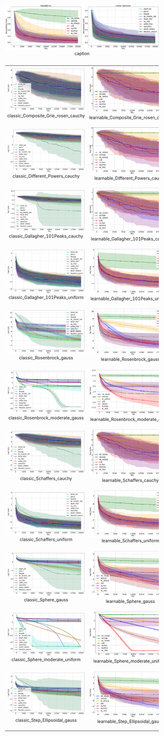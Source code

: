 
<div>
    <img src="all_problem_cost_curve_logX.png"/>
</div>
<div align="center">
    caption
</div>

<table>
​	<tr>
		<td>
			<div>
				<img src="classic_Composite_Grie_rosen_cauchy_log_cost_curve.png"/>
			</div>
			<div align="center">
				classic_Composite_Grie_rosen_cauchy
			</div>
​		</td>
​		<td>
			<div>
				<img src="learnable_Composite_Grie_rosen_cauchy_log_cost_curve.png"/>
			</div>
      <div align="center">
				learnable_Composite_Grie_rosen_cauchy
			</div>
​		</td>
​		<td>
			<div>
				<img src="classic_Composite_Grie_rosen_uniform_log_cost_curve.png"/>
			</div>
       <div align="center">
				classic_Composite_Grie_rosen_uniform
			</div>
​		</td>
​		<td>
			<div>
				<img src="learnable_Composite_Grie_rosen_uniform_log_cost_curve.png"/>
			</div>
      <div align="center">
				learnable_Composite_Grie_rosen_uniform
			</div>
​		</td>
​</tr>
​<tr>
    	<td>
	<div>
		<img src="classic_Different_Powers_cauchy_log_cost_curve.png"/>
	</div>
        <div align="center">
		classic_Different_Powers_cauchy
	</div>
​	</td>
​	<td>
	<div>
		<img src="learnable_Different_Powers_cauchy_log_cost_curve.png"/>
	</div>
        <div align="center">
		learnable_Different_Powers_cauchy
	</div>
​	</td>
	<td>
	<div>
		<img src="classic_Ellipsoidal_cauchy_log_cost_curve.png"/>
	</div>
        <div align="center">
		classic_Ellipsoidal_cauchy
	</div>
​	</td>
​	<td>
	<div>
		<img src="learnable_Ellipsoidal_cauchy_log_cost_curve.png"/>
	</div>
        <div align="center">
		learnable_Ellipsoidal_cauchy
	</div>
​	</td>
​</tr>
<tr>
    	<td>
	<div>
		<img src="classic_Gallagher_101Peaks_cauchy_log_cost_curve.png"/>
	</div>
        <div align="center">
		classic_Gallagher_101Peaks_cauchy
	</div>
​	</td>
​	<td>
	<div>
		<img src="learnable_Gallagher_101Peaks_cauchy_log_cost_curve.png"/>
	</div>
        <div align="center">
		learnable_Gallagher_101Peaks_cauchy
	</div>
​	</td>
	<td>
	<div>
		<img src="classic_Gallagher_101Peaks_gauss_log_cost_curve.png"/>
	</div>
        <div align="center">
		classic_Gallagher_101Peaks_gauss
	</div>
​	</td>
​	<td>
	<div>
		<img src="learnable_Gallagher_101Peaks_gauss_log_cost_curve.png"/>
	</div>
        <div align="center">
		learnable_Gallagher_101Peaks_gauss
	</div>
​	</td>
​</tr>
<tr>
    	<td>
	<div>
		<img src="classic_Gallagher_101Peaks_uniform_log_cost_curve.png"/>
	</div>
        <div align="center">
		classic_Gallagher_101Peaks_uniform
	</div>
​	</td>
​	<td>
	<div>
		<img src="learnable_Gallagher_101Peaks_uniform_log_cost_curve.png"/>
	</div>
        <div align="center">
		learnable_Gallagher_101Peaks_uniform
	</div>
​	</td>
	<td>
	<div>
		<img src="classic_Rosenbrock_cauchy_log_cost_curve.png"/>
	</div>
        <div align="center">
		classic_Rosenbrock_cauchy
	</div>
​	</td>
​	<td>
	<div>
		<img src="learnable_Rosenbrock_cauchy_log_cost_curve.png"/>
	</div>
        <div align="center">
		learnable_Rosenbrock_cauchy
	</div>
​	</td>
​</tr>
<tr>
    	<td>
	<div>
		<img src="classic_Rosenbrock_gauss_log_cost_curve.png"/>
	</div>
        <div align="center">
		classic_Rosenbrock_gauss
	</div>
​	</td>
​	<td>
	<div>
		<img src="learnable_Rosenbrock_gauss_log_cost_curve.png"/>
	</div>
        <div align="center">
		learnable_Rosenbrock_gauss
	</div>
​	</td>
	<td>
	<div>
		<img src="classic_Rosenbrock_moderate_cauchy_log_cost_curve.png"/>
	</div>
        <div align="center">
		classic_Rosenbrock_moderate_cauchy
	</div>
​	</td>
​	<td>
	<div>
		<img src="learnable_Rosenbrock_moderate_cauchy_log_cost_curve.png"/>
	</div>
        <div align="center">
		learnable_Rosenbrock_moderate_cauchy
	</div>
​	</td>
​</tr>
<tr>
    	<td>
	<div>
		<img src="classic_Rosenbrock_moderate_gauss_log_cost_curve.png"/>
	</div>
        <div align="center">
		classic_Rosenbrock_moderate_gauss
	</div>
​	</td>
​	<td>
	<div>
		<img src="learnable_Rosenbrock_moderate_gauss_log_cost_curve.png"/>
	</div>
        <div align="center">
		learnable_Rosenbrock_moderate_gauss
	</div>
​	</td>
	<td>
	<div>
		<img src="classic_Rosenbrock_uniform_log_cost_curve.png"/>
	</div>
        <div align="center">
		classic_Rosenbrock_uniform
	</div>
​	</td>
​	<td>
	<div>
		<img src="learnable_Rosenbrock_uniform_log_cost_curve.png"/>
	</div>
        <div align="center">
		learnable_Rosenbrock_uniform
	</div>
​	</td>
​</tr>
<tr>
    	<td>
	<div>
		<img src="classic_Schaffers_cauchy_log_cost_curve.png"/>
	</div>
        <div align="center">
		classic_Schaffers_cauchy
	</div>
​	</td>
​	<td>
	<div>
		<img src="learnable_Schaffers_cauchy_log_cost_curve.png"/>
	</div>
        <div align="center">
		learnable_Schaffers_cauchy
	</div>
​	</td>
	<td>
	<div>
		<img src="classic_Schaffers_gauss_log_cost_curve.png"/>
	</div>
        <div align="center">
		classic_Schaffers_gauss
	</div>
​	</td>
​	<td>
	<div>
		<img src="learnable_Schaffers_gauss_log_cost_curve.png"/>
	</div>
        <div align="center">
		learnable_Schaffers_gauss
	</div>
​	</td>
​</tr>
<tr>
    	<td>
	<div>
		<img src="classic_Schaffers_uniform_log_cost_curve.png"/>
	</div>
        <div align="center">
		classic_Schaffers_uniform
	</div>
​	</td>
​	<td>
	<div>
		<img src="learnable_Schaffers_uniform_log_cost_curve.png"/>
	</div>
        <div align="center">
		learnable_Schaffers_uniform
	</div>
​	</td>
	<td>
	<div>
		<img src="classic_Sphere_cauchy_log_cost_curve.png"/>
	</div>
        <div align="center">
		classic_Sphere_cauchy
	</div>
​	</td>
​	<td>
	<div>
		<img src="learnable_Sphere_cauchy_log_cost_curve.png"/>
	</div>
        <div align="center">
		learnable_Sphere_cauchy
	</div>
​	</td>
​</tr>
<tr>
    	<td>
	<div>
		<img src="classic_Sphere_gauss_log_cost_curve.png"/>
	</div>
        <div align="center">
		classic_Sphere_gauss
	</div>
​	</td>
​	<td>
	<div>
		<img src="learnable_Sphere_gauss_log_cost_curve.png"/>
	</div>
        <div align="center">
		learnable_Sphere_gauss
	</div>
​	</td>
	<td>
	<div>
		<img src="classic_Sphere_moderate_cauchy_log_cost_curve.png"/>
	</div>
        <div align="center">
		classic_Sphere_moderate_cauchy
	</div>
​	</td>
​	<td>
	<div>
		<img src="learnable_Sphere_moderate_cauchy_log_cost_curve.png"/>
	</div>
        <div align="center">
		learnable_Sphere_moderate_cauchy
	</div>
​	</td>
​</tr>
<tr>
    	<td>
	<div>
		<img src="classic_Sphere_moderate_uniform_log_cost_curve.png"/>
	</div>
        <div align="center">
		classic_Sphere_moderate_uniform
	</div>
​	</td>
​	<td>
	<div>
		<img src="learnable_Sphere_moderate_uniform_log_cost_curve.png"/>
	</div>
        <div align="center">
		learnable_Sphere_moderate_uniform
	</div>
​	</td>
	<td>
	<div>
		<img src="classic_Sphere_uniform_log_cost_curve.png"/>
	</div>
        <div align="center">
		classic_Sphere_uniform
	</div>
​	</td>
​	<td>
	<div>
		<img src="learnable_Sphere_uniform_log_cost_curve.png"/>
	</div>
        <div align="center">
		learnable_Sphere_uniform
	</div>
​	</td>
​</tr>
<tr>
    	<td>
	<div>
		<img src="classic_Step_Ellipsoidal_gauss_log_cost_curve.png"/>
	</div>
        <div align="center">
		classic_Step_Ellipsoidal_gauss
	</div>
​	</td>
​	<td>
	<div>
		<img src="learnable_Step_Ellipsoidal_gauss_log_cost_curve.png"/>
	</div>
        <div align="center">
		learnable_Step_Ellipsoidal_gauss
	</div>
​	</td>
	<td>
	<div>
		<img src="classic_Step_Ellipsoidal_uniform_log_cost_curve.png"/>
	</div>
        <div align="center">
		classic_Step_Ellipsoidal_uniform
	</div>
​	</td>
​	<td>
	<div>
		<img src="learnable_Step_Ellipsoidal_uniform_log_cost_curve.png"/>
	</div>
        <div align="center">
		learnable_Step_Ellipsoidal_uniform
	</div>
​	</td>
​</tr>
</table>

